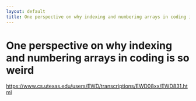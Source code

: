 ```yaml
---
layout: default
title: One perspective on why indexing and numbering arrays in coding is so weird
---
```

# One perspective on why indexing and numbering arrays in coding is so weird
https://www.cs.utexas.edu/users/EWD/transcriptions/EWD08xx/EWD831.html

